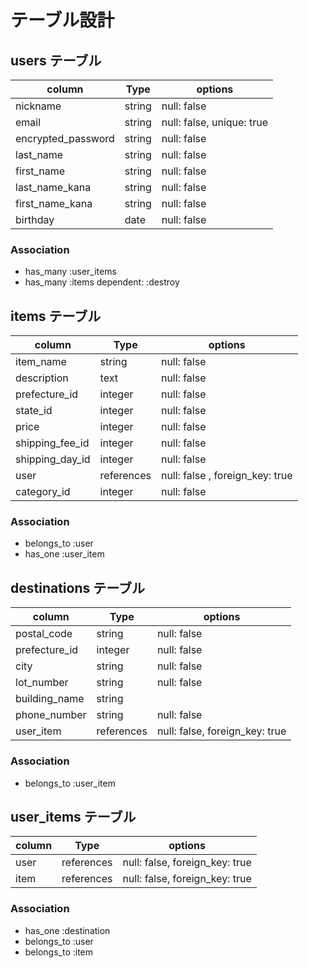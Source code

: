 # テーブル設計

## users テーブル

| column             | Type       | options                   |
| ------------------ | ---------- | ------------------------- |
| nickname           | string     | null: false               |
| email              | string     | null: false, unique: true |
| encrypted_password | string     | null: false               |
| last_name          | string     | null: false               |
| first_name         | string     | null: false               |
| last_name_kana     | string     | null: false               |
| first_name_kana    | string     | null: false               |
| birthday           | date       | null: false               |


### Association
- has_many :user_items
- has_many :items dependent: :destroy

## items テーブル

| column          | Type       | options                        |
| --------------- | ---------- | ------------------------------ |
| item_name       | string     | null: false                    |
| description     | text       | null: false                    |
| prefecture_id   | integer    | null: false                    |
| state_id        | integer    | null: false                    |
| price           | integer    | null: false                    |
| shipping_fee_id | integer    | null: false                    |
| shipping_day_id | integer    | null: false                    |
| user            | references | null: false , foreign_key: true|
| category_id     | integer    | null: false                    |

### Association

- belongs_to :user 
- has_one :user_item

## destinations テーブル

| column          | Type       | options                        |
| --------------- | ---------- | ------------------------------ |
| postal_code     | string     | null: false                    |
| prefecture_id   | integer    | null: false                    |
| city            | string     | null: false                    |
| lot_number      | string     | null: false                    |
| building_name   | string     |                                |
| phone_number    | string     | null: false                    |
| user_item       | references | null: false, foreign_key: true |

### Association

- belongs_to :user_item

## user_items テーブル
| column          | Type       | options                        |
| --------------- | ---------- | ------------------------------ |
| user            | references | null: false, foreign_key: true |
| item            | references | null: false, foreign_key: true |

### Association
- has_one :destination
- belongs_to :user
- belongs_to :item
